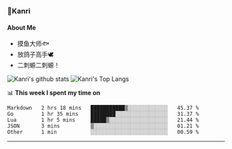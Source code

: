 ### 🌱Kanri
#### About Me
- 摸鱼大师🐟
- 放鸽子高手🕊
- 二刺螈二刺螈！

![Kanri's github stats](https://github-readme-stats.vercel.app/api?username=Yiwen-Chan&show_icons=true&theme=vue&line_height=20)
![Kanri's Top Langs](https://github-readme-stats.vercel.app/api/top-langs/?username=Yiwen-Chan&layout=compact&theme=vue&card_width=270)

📊 **This week I spent my time on**
<!--START_SECTION:waka-->
```text
Markdown   2 hrs 18 mins   ███████████▒░░░░░░░░░░░░░   45.37 % 
Go         1 hr 35 mins    ████████░░░░░░░░░░░░░░░░░   31.37 % 
Lua        1 hr 5 mins     █████▒░░░░░░░░░░░░░░░░░░░   21.44 % 
JSON       3 mins          ▒░░░░░░░░░░░░░░░░░░░░░░░░   01.21 % 
Other      1 min           ░░░░░░░░░░░░░░░░░░░░░░░░░   00.59 % 
```
<!--END_SECTION:waka-->

***

